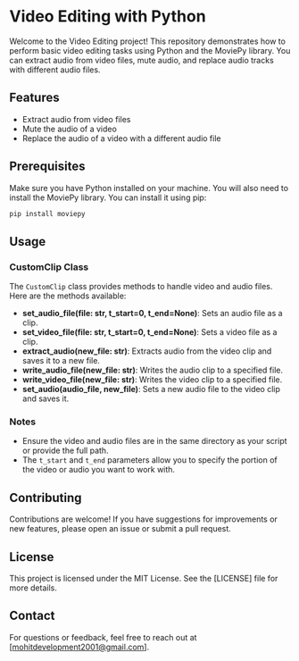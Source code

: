 # Video Editing with Python

Welcome to the Video Editing project! This repository demonstrates how to perform basic video editing tasks using Python and the MoviePy library. You can extract audio from video files, mute audio, and replace audio tracks with different audio files.

## Features

- Extract audio from video files
- Mute the audio of a video
- Replace the audio of a video with a different audio file

## Prerequisites

Make sure you have Python installed on your machine. You will also need to install the MoviePy library. You can install it using pip:

```bash
pip install moviepy
```

## Usage

### CustomClip Class

The `CustomClip` class provides methods to handle video and audio files. Here are the methods available:

- **set_audio_file(file: str, t_start=0, t_end=None)**: Sets an audio file as a clip.
- **set_video_file(file: str, t_start=0, t_end=None)**: Sets a video file as a clip.
- **extract_audio(new_file: str)**: Extracts audio from the video clip and saves it to a new file.
- **write_audio_file(new_file: str)**: Writes the audio clip to a specified file.
- **write_video_file(new_file: str)**: Writes the video clip to a specified file.
- **set_audio(audio_file, new_file)**: Sets a new audio file to the video clip and saves it.

### Notes

- Ensure the video and audio files are in the same directory as your script or provide the full path.
- The `t_start` and `t_end` parameters allow you to specify the portion of the video or audio you want to work with.

## Contributing

Contributions are welcome! If you have suggestions for improvements or new features, please open an issue or submit a pull request.

## License

This project is licensed under the MIT License. See the [LICENSE] file for more details.

## Contact

For questions or feedback, feel free to reach out at [mohitdevelopment2001@gmail.com].
